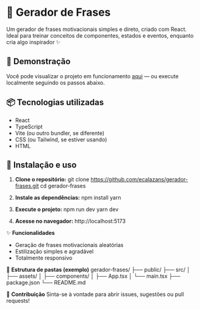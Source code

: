 # 🧠 Gerador de Frases

Um gerador de frases motivacionais simples e direto, criado com React. Ideal para treinar conceitos de componentes, estados e eventos, enquanto cria algo inspirador ✨

## 🚀 Demonstração

Você pode visualizar o projeto em funcionamento [aqui](https://github.com/ecalazans/gerador-frases) — ou execute localmente seguindo os passos abaixo.

## 📦 Tecnologias utilizadas

- React
- TypeScript
- Vite (ou outro bundler, se diferente)
- CSS (ou Tailwind, se estiver usando)
- HTML

## 🔧 Instalação e uso

1. **Clone o repositório:**
git clone https://github.com/ecalazans/gerador-frases.git
cd gerador-frases

2. **Instale as dependências:**
npm install
yarn

3. **Execute o projeto:**
npm run dev
yarn dev

4. **Acesse no navegador:**
http://localhost:5173

✨ **Funcionalidades**
- Geração de frases motivacionais aleatórias
- Estilização simples e agradável
- Totalmente responsivo

📁 **Estrutura de pastas (exemplo)**
gerador-frases/
├── public/
├── src/
│   ├── assets/
│   ├── components/
│   ├── App.tsx
│   └── main.tsx
├── package.json
└── README.md

🤝 **Contribuição**
Sinta-se à vontade para abrir issues, sugestões ou pull requests!
